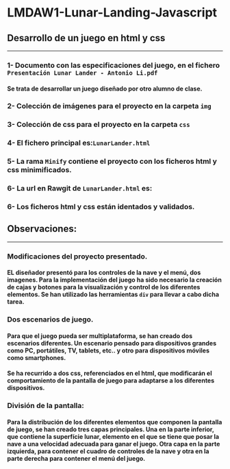 # LMDAW1-Lunar-Landing-Javascript

## Desarrollo de un juego en html y css
---
### 1- Documento con las especificaciones del juego, en el fichero `Presentación Lunar Lander - Antonio Li.pdf`
#### Se trata de desarrollar un juego diseñado por otro alumno de clase.
### 2- Colección de imágenes para el proyecto en la carpeta `img`
### 3- Colección de css para el proyecto en la carpeta `css`
### 4- El fichero principal es:`LunarLander.html`
### 5- La rama `Minify` contiene el proyecto con los ficheros html y css minimificados.
### 6- La url en Rawgit de `LunarLander.html` es: 
### 6- Los ficheros html y css están identados y validados.


## Observaciones:
---
### Modificaciones del proyecto presentado.
#### EL diseñador presentó para los controles de la nave y el menú, dos imagenes. Para la implementación del juego ha sido necesario la creación de cajas y botones para la visualización y control de los diferentes elementos. Se han utilizado las herramientas `div` para llevar a cabo dicha tarea.
### Dos escenarios de juego.
#### Para que el juego pueda ser multiplataforma, se han creado dos escenarios diferentes. Un escenario pensado para dispositivos grandes como PC, portátiles, TV, tablets, etc.. y otro para dispositivos móviles como smartphones.
#### Se ha recurrido a dos css, referenciados en el html, que modificarán el comportamiento de la pantalla de juego para adaptarse a los diferentes dispositivos.
### División de la pantalla:
#### Para la distribución de los diferentes elementos que componen la pantalla de juego, se han creado tres capas principales. Una en la parte inferior, que contiene la superfície lunar, elemento en el que se tiene que posar la nave a una velocidad adecuada para ganar el juego. Otra capa en la parte izquierda, para contener el cuadro de controles de la nave y otra en la parte derecha para contener el menú del juego. 
